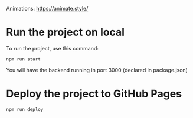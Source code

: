Animations: https://animate.style/

# Run the project on local

To run the project, use this command:

`npm run start`

You will have the backend running in port 3000 (declared in package.json)

# Deploy the project to GitHub Pages

`npm run deploy`